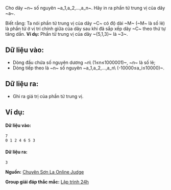Cho dãy ~n~ số nguyên ~a_1,a_2,…,a_n~. Hãy in ra phần tử trung vị của dãy ~a~.

Biết rằng: Ta nói phần tử trung vị của dãy ~C~ có độ dài ~M~ (~M~ là số lẻ) là phần tử ở vị trí chính giữa của dãy sau khi đã sắp xếp dãy ~C~ theo thứ tự tăng dần. **Ví dụ:** Phần tử trung vị của dãy ~{5,1,3}~ là ~3~.

## Dữ liệu vào:
- Dòng đầu chứa số nguyên dương ~n\ (1≤n≤1000001)~, ~n~ là số lẻ;
- Dòng tiếp theo là ~n~ số nguyên ~a_1,a_2,…,a_n\ (-10000≤a_i≤10000)~.

## Dữ liệu ra:
- Ghi ra giá trị của phần tử trung vị.

## Ví dụ:
#### Dữ liệu vào:
```
7
0 1 2 4 6 5 3
```

#### Dữ liệu ra:
```
3
```
**Nguồn:** [Chuyên Sơn La Online Judge](http://csloj.ddns.net/)

**Group giải đáp thắc mắc:** [Lập trình 24h](https://www.facebook.com/groups/1386904321519984)